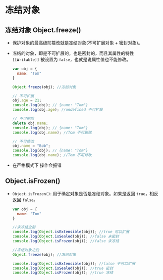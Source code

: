 # 冻结对象

## 冻结对象 Object.freeze()

  - 保护对象的最高级防篡改就是冻结对象(不可扩展对象 + 密封对象)。

  - 冻结的对象，即是不可扩展的，也是密封的，而且其属性的特性 `[[Writable]]` 被设置为 `false`，也就是说属性值也不能修改。

    ```javascript
    var obj = {
      name: "Tom"
    }

    Object.freeze(obj); //冻结对象

    // 不可扩展
    obj.age = 21;
    console.log(obj); // {name: "Tom"}
    console.log(obj.age); //undefined 不可扩展

    // 不可删除
    delete obj.name;
    console.log(obj); // {name: "Tom"}
    console.log(obj.name); //Tom 不可删除

    // 不可修改
    obj.name = "Bob";
    console.log(obj); // {name: "Tom"}
    console.log(obj.name); //Tom 不可修改
    ```

  - 在严格模式下 操作会报错

## Object.isFrozen()

  - `Object.isFrozen()`: 用于确定对象是否是冻结对象。如果是返回 `true`，相反返回 `false`。

    ```javascript
    var obj = {
      name: "Tom"
    }

    //未冻结之前
    console.log(Object.isExtensible(obj)); //true 可以扩展
    console.log(Object.isSealed(obj)); //false 未密封
    console.log(Object.isFrozen(obj)); //false 未冻结

    //冻结对象之后
    Object.freeze(obj); //冻结对象

    console.log(Object.isExtensible(obj)); //false 不可以扩展
    console.log(Object.isSealed(obj)); //true 密封
    console.log(Object.isFrozen(obj)); //true 冻结
    ```

